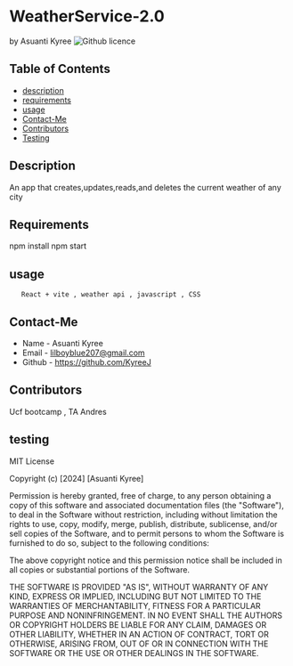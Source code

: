 # WeatherService-2.0

  by Asuanti Kyree
  ![Github licence](https://choosealicense.com/licenses/mit/#)
  ## Table of Contents 
  * [ description](#description)
  * [requirements](#requirments)
  * [usage](#usage)
  * [Contact-Me](#Contact-Me)
  * [Contributors](#Contributors)
  * [Testing](#testing)
  ## Description
  An app that creates,updates,reads,and deletes the current weather of any city   
  ## Requirements
  npm install
  npm start
  ## usage
       React + vite , weather api , javascript , CSS
  ## Contact-Me
  * Name - Asuanti Kyree
  * Email - lilboyblue207@gmail.com
  * Github - https://github.com/KyreeJ
  ## Contributors
  Ucf bootcamp , TA Andres
  ## testing
   
   
   MIT License

Copyright (c) [2024] [Asuanti Kyree]

Permission is hereby granted, free of charge, to any person obtaining a copy
of this software and associated documentation files (the "Software"), to deal
in the Software without restriction, including without limitation the rights
to use, copy, modify, merge, publish, distribute, sublicense, and/or sell
copies of the Software, and to permit persons to whom the Software is
furnished to do so, subject to the following conditions:

The above copyright notice and this permission notice shall be included in all
copies or substantial portions of the Software.

THE SOFTWARE IS PROVIDED "AS IS", WITHOUT WARRANTY OF ANY KIND, EXPRESS OR
IMPLIED, INCLUDING BUT NOT LIMITED TO THE WARRANTIES OF MERCHANTABILITY,
FITNESS FOR A PARTICULAR PURPOSE AND NONINFRINGEMENT. IN NO EVENT SHALL THE
AUTHORS OR COPYRIGHT HOLDERS BE LIABLE FOR ANY CLAIM, DAMAGES OR OTHER
LIABILITY, WHETHER IN AN ACTION OF CONTRACT, TORT OR OTHERWISE, ARISING FROM,
OUT OF OR IN CONNECTION WITH THE SOFTWARE OR THE USE OR OTHER DEALINGS IN THE
SOFTWARE.
  

